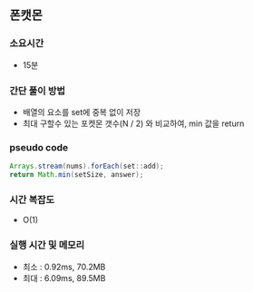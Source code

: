 ## 폰캣몬

### 소요시간
- 15분

### 간단 풀이 방법
- 배열의 요소를 set에 중복 없이 저장
- 최대 구할수 있는 포켓몬 갯수(N / 2) 와 비교하여, min 값을 return

### pseudo code
```java
Arrays.stream(nums).forEach(set::add);
return Math.min(setSize, answer);
```

### 시간 복잡도
- O(1)

### 실행 시간 및 메모리
- 최소 : 0.92ms, 70.2MB
- 최대 : 6.09ms, 89.5MB